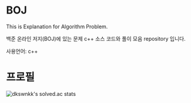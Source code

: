 # BOJ
This is Explanation for Algorithm Problem.

백준 온라인 저지(BOJ)에 있는 문제 c++ 소스 코드와 풀이 모음 repository 입니다.

사용언어: c++

# 프로필
![dkswnkk's solved.ac stats](https://github-readme-solvedac.hyp3rflow.vercel.app/api/?handle=dkswnkk)
